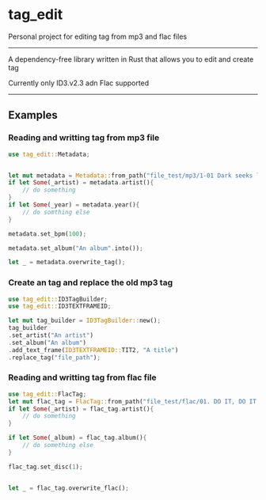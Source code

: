 # tag_edit
Personal project for editing tag from mp3 and flac files
*** 
A dependency-free library written in Rust that allows you to edit and create tag

Currently only ID3.v2.3 adn Flac supported
***
## Examples

### Reading and writting tag from mp3 file
```rust
use tag_edit::Metadata;


let mut metadata = Metadata::from_path("file_test/mp3/1-01 Dark seeks light.mp3").unwrap();
if let Some(_artist) = metadata.artist(){
    // do something
}
if let Some(_year) = metadata.year(){
    // do somthing else
}

metadata.set_bpm(100);

metadata.set_album("An album".into());

let _ = metadata.overwrite_tag();

```

### Create an tag and replace the old mp3 tag
```rust
use tag_edit::ID3TagBuilder;
use tag_edit::ID3TEXTFRAMEID;

let mut tag_builder = ID3TagBuilder::new();
tag_builder
.set_artist("An artist")
.set_album("An album")
.add_text_frame(ID3TEXTFRAMEID::TIT2, "A title")
.replace_tag("file_path");
```


### Reading and writting tag from flac file
```rust
use tag_edit::FlacTag;
let mut flac_tag = FlacTag::from_path("file_test/flac/01. DO IT, DO IT (24bit-48kHz).flac").unwrap();
if let Some(_artist) = flac_tag.artist(){
    // do something
}

if let Some(_album) = flac_tag.album(){
    // do something else
}

flac_tag.set_disc(1);


let _ = flac_tag.overwrite_flac();

```
